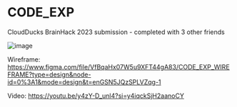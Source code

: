 # CODE_EXP
CloudDucks BrainHack 2023 submission - completed with 3 other friends

![image](https://github.com/chloekoh6/CODE_EXP/assets/165614484/5dd6f12b-8bf7-478e-913d-6a8412e89803)

Wireframe: https://www.figma.com/file/VfBqaHx07W5u9XFT44gA83/CODE_EXP_WIREFRAME?type=design&node-id=0%3A1&mode=design&t=enGSN5JQzSPLVZqg-1

Video: https://youtu.be/y4zY-D_unl4?si=y4iqckSjH2aanoCY
